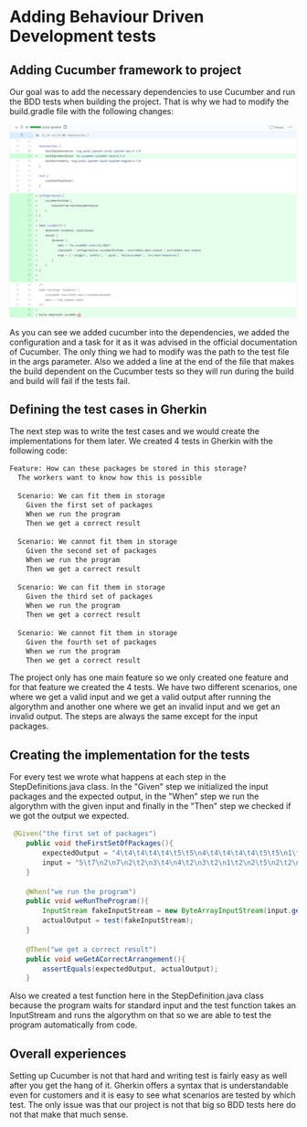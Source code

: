 # Adding Behaviour Driven Development tests

## Adding Cucumber framework to project

Our goal was to add the necessary dependencies to use Cucumber and run the BDD tests when building the project. That is why we had to modify the build.gradle file
with the following changes:

![](./doc/cucumber_in_gradle.PNG)

As you can see we added cucumber into the dependencies, we added the configuration and a task for it as it was advised in the official documentation of Cucumber. The only
thing we had to modify was the path to the test file in the args parameter. Also we added a line at the end of the file that makes the build dependent on the Cucumber tests
so they will run during the build and build will fail if the tests fail.

## Defining the test cases in Gherkin 

The next step was to write the test cases and we would create the implementations for them later. We created 4 tests in Gherkin with the following code:

```gherkin
Feature: How can these packages be stored in this storage?
  The workers want to know how this is possible

  Scenario: We can fit them in storage
    Given the first set of packages
    When we run the program
    Then we get a correct result

  Scenario: We cannot fit them in storage
    Given the second set of packages
    When we run the program
    Then we get a correct result

  Scenario: We can fit them in storage
    Given the third set of packages
    When we run the program
    Then we get a correct result

  Scenario: We cannot fit them in storage
    Given the fourth set of packages
    When we run the program
    Then we get a correct result
```
The project only has one main feature so we only created one feature and for that feature we created the 4 tests. We have two different scenarios, one where we get a valid input
and we get a valid output after running the algorythm and another one where we get an invalid input and we get an invalid output. The steps are always the same except for the input
packages.

## Creating the implementation for the tests

For every test we wrote what happens at each step in the StepDefinitions.java class. In the "Given" step we initialized the input packages and the expected output, in the
"When" step we run the algorythm with the given input and finally in the "Then" step we checked if we got the output we expected.

```java
 @Given("the first set of packages")
    public void theFirstSetOfPackages(){
        expectedOutput = "4\t4\t4\t4\t4\t5\t5\n4\t4\t4\t4\t4\t5\t5\n1\t1\t1\t1\t2\t2\t2\n1\t1\t1\t1\t2\t2\t2\n7\t7\t7\t3\t3\t6\t6\n";
        input = "5\t7\n2\n7\n2\t2\n3\t4\n4\t2\n3\t2\n1\t2\n2\t5\n2\t2\n2\t1\n3\t1";
    }

    @When("we run the program")
    public void weRunTheProgram(){
        InputStream fakeInputStream = new ByteArrayInputStream(input.getBytes());
        actualOutput = test(fakeInputStream);
    }

    @Then("we get a correct result")
    public void weGetACorrectArrangement(){
        assertEquals(expectedOutput, actualOutput);
    }
```

Also we created a test function here in the StepDefinition.java class because the program waits for standard input and the test function takes an InputStream and runs the
algorythm on that so we are able to test the program automatically from code.

## Overall experiences

Setting up Cucumber is not that hard and writing test is fairly easy as well after you get the hang of it. Gherkin offers a syntax that is understandable even for customers
and it is easy to see what scenarios are tested by which test. The only issue was that our project is not that big so BDD tests here do not that make that much sense.

    
